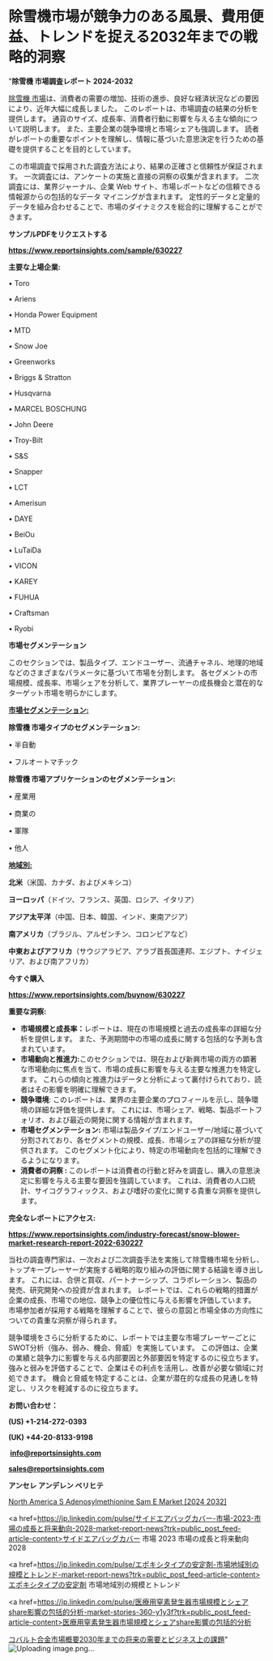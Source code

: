 # 除雪機市場が競争力のある風景、費用便益、トレンドを捉える2032年までの戦略的洞察

"<strong>除雪機 市場調査レポート 2024-2032</strong>

<a href=https://www.reportsinsights.com/sample/630227>除雪機 市場</a>は、消費者の需要の増加、技術の進歩、良好な経済状況などの要因により、近年大幅に成長しました。 このレポートは、市場調査の結果の分析を提供します。 通貨のサイズ、成長率、消費者行動に影響を与える主な傾向について説明します。 また、主要企業の競争環境と市場シェアも強調します。 読者がレポートの重要なポイントを理解し、情報に基づいた意思決定を行うための基礎を提供することを目的としています。

この市場調査で採用された調査方法により、結果の正確さと信頼性が保証されます。 一次調査には、アンケートの実施と直接の洞察の収集が含まれます。 二次調査には、業界ジャーナル、企業 Web サイト、市場レポートなどの信頼できる情報源からの包括的なデータ マイニングが含まれます。 定性的データと定量的データを組み合わせることで、市場のダイナミクスを総合的に理解することができます。

<strong><b>サンプルPDFをリクエストする</b></strong>

<a href=https://www.reportsinsights.com/sample/630227><strong><u>https://www.reportsinsights.com/sample/630227</u></strong></a>

<strong>主要な上場企業:</strong>

• Toro

• Ariens

• Honda Power Equipment

• MTD

• Snow Joe

• Greenworks

• Briggs & Stratton

• Husqvarna

• MARCEL BOSCHUNG

• John Deere

• Troy-Bilt

• S&S

• Snapper

• LCT

• Amerisun

• DAYE

• BeiOu

• LuTaiDa

• VICON

• KAREY

• FUHUA

• Craftsman

• Ryobi

<strong>市場セグメンテーション</strong>

このセクションでは、製品タイプ、エンドユーザー、流通チャネル、地理的地域などのさまざまなパラメータに基づいて市場を分割します。 各セグメントの市場規模、成長率、市場シェアを分析して、業界プレーヤーの成長機会と潜在的なターゲット市場を明らかにします。

<strong><u>市場セグメンテーション</u></strong><strong><u>:</u></strong>

<strong>除雪機 市場タイプのセグメンテーション:</strong>

• 半自動

• フルオートマチック

<strong>除雪機 市場アプリケーションのセグメンテーション:</strong>

• 産業用

• 商業の

• 軍隊

• 他人

<strong><u>地域別</u></strong><strong><u>:</u></strong>

<strong>北米</strong>（米国、カナダ、およびメキシコ）

<strong>ヨーロッパ</strong>（ドイツ、フランス、英国、ロシア、イタリア）

<strong>アジア太平洋</strong>（中国、日本、韓国、インド、東南アジア）

<strong>南アメリカ</strong>（ブラジル、アルゼンチン、コロンビアなど）

<strong>中東およびアフリカ</strong>（サウジアラビア、アラブ首長国連邦、エジプト、ナイジェリア、および南アフリカ）

<strong>今すぐ購入</strong>

<a href=https://www.reportsinsights.com/buynow/630227><strong><u>https://www.reportsinsights.com/buynow/630227</u></strong></a>

<strong>重要な洞察:</strong>
<ul>
  <li><strong>市場規模と成長率：</strong>レポートは、現在の市場規模と過去の成長率の詳細な分析を提供します。 また、予測期間中の市場の成長に関する包括的な予測も含まれています。</li>
  <li><strong>市場動向と推進力:</strong>このセクションでは、現在および新興市場の両方の顕著な市場動向に焦点を当て、市場の成長に影響を与える主要な推進力を特定します。 これらの傾向と推進力はデータと分析によって裏付けられており、読者はその影響を明確に理解できます。</li>
  <li><strong>競争環境</strong>: このレポートは、業界の主要企業のプロフィールを示し、競争環境の詳細な評価を提供します。 これには、市場シェア、戦略、製品ポートフォリオ、および最近の開発に関する情報が含まれます。</li>
  <li><strong>市場セグメンテーション: </strong>市場は製品タイプ/エンドユーザー/地域に基づいて分割されており、各セグメントの規模、成長、市場シェアの詳細な分析が提供されます。 このセグメント化により、特定の市場動向を包括的に理解できるようになります。</li>
  <li><strong>消費者の洞察 : </strong>このレポートは消費者の行動と好みを調査し、購入の意思決定に影響を与える主要な要因を強調しています。 これは、消費者の人口統計、サイコグラフィックス、および嗜好の変化に関する貴重な洞察を提供します。</li>
</ul>
<strong>完全なレポートにアクセス:</strong>

<a href=https://www.reportsinsights.com/industry-forecast/snow-blower-market-research-report-2022-630227><strong><u><b>https://www.reportsinsights.com/industry-forecast/snow-blower-market-research-report-2022-630227</b></u></strong></a>

当社の調査専門家は、一次および二次調査手法を実施して除雪機市場を分析し、トップキープレーヤーが実施する戦略的取り組みの評価に関する結論を導き出します。 これには、合併と買収、パートナーシップ、コラボレーション、製品の発売、研究開発への投資が含まれます。 レポートでは、これらの戦略的措置が企業の成長、市場での地位、競争上の優位性に与える影響を評価しています。 市場参加者が採用する戦略を理解することで、彼らの意図と市場全体の方向性についての貴重な洞察が得られます。

競争環境をさらに分析するために、レポートでは主要な市場プレーヤーごとにSWOT分析（強み、弱み、機会、脅威）を実施しています。 この評価は、企業の業績と競争力に影響を与える内部要因と外部要因を特定するのに役立ちます。 強みと弱みを評価することで、企業はその利点を活用し、改善が必要な領域に対処できます。 機会と脅威を特定することは、企業が潜在的な成長の見通しを特定し、リスクを軽減するのに役立ちます。

<strong>お問い合わせ：</strong>

<strong>(US) +1-214-272-0393</strong>

<strong>(UK) +44-20-8133-9198</strong>

<strong> </strong><a href=info@reportsinsights.com><strong><u>info@reportsinsights.com</u></strong></a>

<a href=sales@reportsinsights.com><strong><u>sales@reportsinsights.com</u></strong></a>

<strong>アンセレ アンデレン ベリヒテ</strong>

<a href=https://www.linkedin.com/pulse/north-america-s-adenosylmethionine-sam-e-market-2024-njbae/>North America S Adenosylmethionine Sam E Market [2024 2032]</a>

<a href=https://jp.linkedin.com/pulse/サイドエアバッグカバー-市場-2023-市場の成長と将来動向-2028-market-report-news?trk=public_post_feed-article-content>サイドエアバッグカバー 市場 2023 市場の成長と将来動向 2028</a>

<a href=https://jp.linkedin.com/pulse/エポキシタイプの安定剤-市場地域別の規模とトレンド-market-report-news?trk=public_post_feed-article-content>エポキシタイプの安定剤 市場地域別の規模とトレンド</a>

<a href=https://jp.linkedin.com/pulse/医療用窒素発生器市場規模とシェアshare影響の包括的分析-market-stories-360-y1y3f?trk=public_post_feed-article-content>医療用窒素発生器市場規模とシェアshare影響の包括的分析</a>

<a href=https://www.linkedin.com/pulse/コバルト合金市場概要2030年までの将来の需要とビジネス上の課題-infopulse-daily-360-89myf/>コバルト合金市場概要2030年までの将来の需要とビジネス上の課題</a>"
![Uploading image.png…]()
